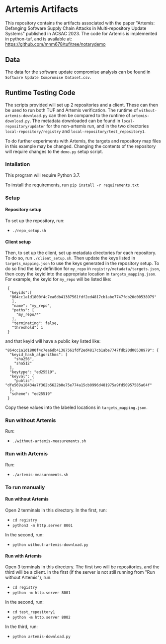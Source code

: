 # Artemis Artifacts
This repository contains the artifacts associated with the paper "Artemis: Defanging Software Supply Chain Attacks in
Multi-repository Update Systems" published in ACSAC 2023.
The code for Artemis is implemented in python-tuf, and is available at: https://github.com/mnm678/tuf/tree/notarydemo

## Data
The data for the software update compromise analysis can be found in `Software Update Compromise Dataset.csv`.

## Runtime Testing Code

The scripts provided will set up 2 repositories and a client. These can then be used to run both TUF and Artemis verification. The runtime of `without-artemis-download.py` can then be compared to the runtime of `artemis-download.py`. The metadata downloaded can be found in `local-repository/updater` for the non-artemis run, and in the two directories `local-repository/registry` and `local-repository/test_repository1`.

To do further experiments with Artemis, the targets and repository map files in this example may be changed. Changing the contents of the repository will require changes to the `demo.py` setup script.

### Intallation
This program will require Python 3.7.

To install the requirements, run `pip install -r requirements.txt`

### Setup

#### Repository setup
To set up the repository, run: 

* `./repo_setup.sh`

#### Client setup

Then, to set up the client, set up metadata directories for each repository. To do so, run `./client_setup.sh`. Then update the keys listed in `targets_mapping.json` to use the keys generated in the repository setup. To do so find the key definition for `my_repo` in `registry/metadata/targets.json`, then copy the keyid into the appropriate location in `targets_mapping.json`. For example, the keyid for `my_repo` will be listed like:

```
 {
  "keyids":[ 
  "864cc1a1d1800f4c7ea6db41387561fdf2ed4817cb1abe7747fdb20d00538979"
   ],
   "name": "my_repo",
   "paths": [
     "my_repo/*"
   ],
   "terminating": false,
   "threshold": 1
 }
```
 and that keyid will have a public key listed like:
 
```
"864cc1a1d1800f4c7ea6db41387561fdf2ed4817cb1abe7747fdb20d00538979": {
  "keyid_hash_algorithms": [
    "sha256",
    "sha512"
  ],
  "keytype": "ed25519",
  "keyval": {
    "public": "dfe569a18434a7f362b5622b0e75e774a15cb0996d481975a9fd50957585a64f"
  },
  "scheme": "ed25519"
 }
```

Copy these values into the labeled locations in `targets_mapping.json`.

### Run without Artemis
Run:

* `./without-artemis-measurements.sh`

### Run with Artemis
Run:

* `./artemis-measurements.sh`

### To run manually

#### Run without Artemis
Open 2 terminals in this directory. In the first, run:

* `cd registry`
* `python3 -m http.server 8001`

In the second, run:

* `python without-artemis-download.py`

#### Run with Artemis
Open 3 terminals in this directory. The first two will be repositories, and the third will be a client. In the first (if the server is not still running from "Run without Artemis"), run:

* `cd registry`
* `python -m http.server 8001`

In the second, run:

* `cd test_repository1`
* `python -m http.server 8002`

In the third, run:

* `python artemis-download.py`
